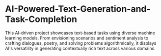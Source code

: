 # AI-Powered-Text-Generation-and-Task-Completion
 This AI-driven project showcases text-based tasks using diverse machine learning models. From envisioning scenarios and sentiment analysis to crafting dialogues, poetry, and solving problems algorithmically, it displays AI's versatility in generating contextually rich text across various domains.
